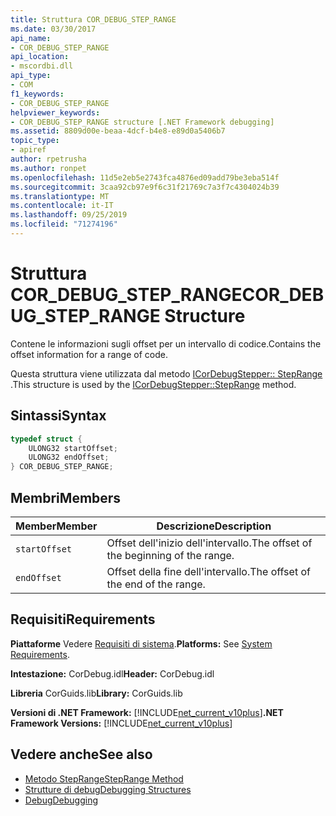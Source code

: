 ```yaml
---
title: Struttura COR_DEBUG_STEP_RANGE
ms.date: 03/30/2017
api_name:
- COR_DEBUG_STEP_RANGE
api_location:
- mscordbi.dll
api_type:
- COM
f1_keywords:
- COR_DEBUG_STEP_RANGE
helpviewer_keywords:
- COR_DEBUG_STEP_RANGE structure [.NET Framework debugging]
ms.assetid: 8809d00e-beaa-4dcf-b4e8-e89d0a5406b7
topic_type:
- apiref
author: rpetrusha
ms.author: ronpet
ms.openlocfilehash: 11d5e2eb5e2743fca4876ed09add79be3eba514f
ms.sourcegitcommit: 3caa92cb97e9f6c31f21769c7a3f7c4304024b39
ms.translationtype: MT
ms.contentlocale: it-IT
ms.lasthandoff: 09/25/2019
ms.locfileid: "71274196"
---
```

# <a name="cor_debug_step_range-structure"></a><span data-ttu-id="a6140-102">Struttura COR_DEBUG_STEP_RANGE</span><span class="sxs-lookup"><span data-stu-id="a6140-102">COR_DEBUG_STEP_RANGE Structure</span></span>
<span data-ttu-id="a6140-103">Contene le informazioni sugli offset per un intervallo di codice.</span><span class="sxs-lookup"><span data-stu-id="a6140-103">Contains the offset information for a range of code.</span></span>  
  
 <span data-ttu-id="a6140-104">Questa struttura viene utilizzata dal metodo [ICorDebugStepper:: StepRange](icordebugstepper-steprange-method.md) .</span><span class="sxs-lookup"><span data-stu-id="a6140-104">This structure is used by the [ICorDebugStepper::StepRange](icordebugstepper-steprange-method.md) method.</span></span>  
  
## <a name="syntax"></a><span data-ttu-id="a6140-105">Sintassi</span><span class="sxs-lookup"><span data-stu-id="a6140-105">Syntax</span></span>  
  
```cpp  
typedef struct {  
    ULONG32 startOffset;  
    ULONG32 endOffset;  
} COR_DEBUG_STEP_RANGE;  
```  
  
## <a name="members"></a><span data-ttu-id="a6140-106">Membri</span><span class="sxs-lookup"><span data-stu-id="a6140-106">Members</span></span>  
  
|<span data-ttu-id="a6140-107">Member</span><span class="sxs-lookup"><span data-stu-id="a6140-107">Member</span></span>|<span data-ttu-id="a6140-108">Descrizione</span><span class="sxs-lookup"><span data-stu-id="a6140-108">Description</span></span>|  
|------------|-----------------|  
|`startOffset`|<span data-ttu-id="a6140-109">Offset dell'inizio dell'intervallo.</span><span class="sxs-lookup"><span data-stu-id="a6140-109">The offset of the beginning of the range.</span></span>|  
|`endOffset`|<span data-ttu-id="a6140-110">Offset della fine dell'intervallo.</span><span class="sxs-lookup"><span data-stu-id="a6140-110">The offset of the end of the range.</span></span>|  
  
## <a name="requirements"></a><span data-ttu-id="a6140-111">Requisiti</span><span class="sxs-lookup"><span data-stu-id="a6140-111">Requirements</span></span>  
 <span data-ttu-id="a6140-112">**Piattaforme** Vedere [Requisiti di sistema](../../get-started/system-requirements.md).</span><span class="sxs-lookup"><span data-stu-id="a6140-112">**Platforms:** See [System Requirements](../../get-started/system-requirements.md).</span></span>  
  
 <span data-ttu-id="a6140-113">**Intestazione:** CorDebug.idl</span><span class="sxs-lookup"><span data-stu-id="a6140-113">**Header:** CorDebug.idl</span></span>  
  
 <span data-ttu-id="a6140-114">**Libreria** CorGuids.lib</span><span class="sxs-lookup"><span data-stu-id="a6140-114">**Library:** CorGuids.lib</span></span>  
  
 <span data-ttu-id="a6140-115">**Versioni di .NET Framework:** [!INCLUDE[net_current_v10plus](../../../../includes/net-current-v10plus-md.md)]</span><span class="sxs-lookup"><span data-stu-id="a6140-115">**.NET Framework Versions:** [!INCLUDE[net_current_v10plus](../../../../includes/net-current-v10plus-md.md)]</span></span>  
  
## <a name="see-also"></a><span data-ttu-id="a6140-116">Vedere anche</span><span class="sxs-lookup"><span data-stu-id="a6140-116">See also</span></span>

- [<span data-ttu-id="a6140-117">Metodo StepRange</span><span class="sxs-lookup"><span data-stu-id="a6140-117">StepRange Method</span></span>](icordebugstepper-steprange-method.md)
- [<span data-ttu-id="a6140-118">Strutture di debug</span><span class="sxs-lookup"><span data-stu-id="a6140-118">Debugging Structures</span></span>](debugging-structures.md)
- [<span data-ttu-id="a6140-119">Debug</span><span class="sxs-lookup"><span data-stu-id="a6140-119">Debugging</span></span>](index.md)
